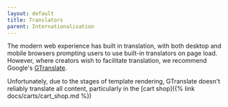 ```yaml
---
layout: default
title: Translators
parent: Internationalisation
---
```


The modern web experience has built in translation, with both desktop and mobile browsers prompting users to use built-in translators on page load. However, where creators wish to facilitate translation, we recommend Google's [GTranslate](https://support.easol.com/hc/en-gb/articles/4413760148881-Set-up-multi-language-website-with-GTranslate).

Unfortunately, due to the stages of template rendering, GTranslate doesn't reliably translate all content, particularly in the [cart shop]({% link docs/carts/cart_shop.md %})
